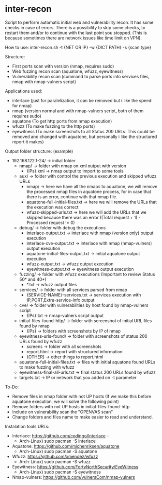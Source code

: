 # inter-recon
Script to perform automatic initial web and vulnerability recon.
It has some checks in case of errors.
There is a possibility to skip some checks, to restart them and/or to continue with the last point you stopped. (This is because sometimes there are network issues like time limit on VPN).

How to use:
  inter-recon.sh -t {NET OR IP} -w {DICT PATH} -s {scan type}

Structure:
  - First ports scan with version (nmap, requires sudo)
  - Web fuzzing recon scan (aquatone, wfuzz, eyewitness)
  - Vulnerability recon scan (command to parse ports into services files, nmap with nmap-vulners script)

Applications used:
  - interlace (just for paralelization, it can be removed but i like the speed for nmap)
  - nmap (version normal and with nmap-vulners script, both of them requires sudo)
  - aquatone (To get http ports from nmap execution)
  - wfuzz (To make fuzzing to the http ports)
  - eyewitness (To make screenshots to all Status 200 URLs. This could be removed and changed with aquatone, but personally i like the structured report it makes)
  
Output folder structure: (example)
  - 192.168.122.1-24/ -> initial folder
    - nmap/ -> folder with nmap on xml output with version
      - {IPs}.xml -> nmap output to import to some tools
    - aux/ -> folder with control the previous execution and skipped wfuzz URLs
      - nmap/ -> here we have all the nmaps to aquatone, we will remove the processed nmap files in aquatone process, for in case that there is an error, continue with that nmap file.
      - aquatone-full-initial-files.txt -> here we will remove the URLs that the execution was correct
      - wfuzz-skipped-urls.txt -> here we will add the URLs that we skipped because there was an error ((Total request + 1) - Processed request != 0)
    - debug/ -> folder with debug the executions
      - interlace-output.txt -> interlace with nmap (version only) output execution
      - interlace-cve-output.txt -> interlace with nmap (nmap-vulners) output execution
      - aquatone-initial-files-output.txt -> initial aquatone output execution
      - wfuzz-output.txt -> wfuzz output execution
      - eyewitness-output.txt -> eyewitness output execution      
    - fuzzing/ -> folder with wfuzz executions (Important to review Status 50* and 40*)
      - *.txt -> wfuzz output files
    - services/ -> folder with all services parsed from nmap
      - {SERVICE-NAME}-services.txt -> services execution with IP,PORT,Extra-service-info output
    - cve/ -> folder with vulnerabilities by host found by nmap-vulners script
      - {IPs}.txt -> nmap-vulners script output
    - initial-files-found-http/ -> folder with screenshot of initial URL files found by nmap
      - {IPs} -> folders with screenshots by IP of nmap
    - eyewitness-urls-found/ -> folder with screenshots of status 200 URLs found by wfuzz
      - screens -> folder with all screenshots
      - report.html -> report with structured information
      - {OTHER} -> other things to report.html
    - aquatone-full-initial-files.txt -> files with initial aquatone found URLs to make fuzzing with wfuzz
    - eyewitness-final-all-urls.txt -> final status 200 URLs found by wfuzz
    - targets.txt -> IP or network that you added on -t parameter
    
To-Do:
  - Remove files in nmap folder with not UP hosts (If we make this before aquatone execution, we will solve the following point)
  - Remove folders with not UP hosts in initial-files-found-http
  - Include on vulnerability scan the "OPENVAS scan"
  - Change folders and files name to make easier to read and understand.
  
Instalation tools URLs:
  - Interlace: https://github.com/codingo/Interlace - 
    - Arch-Linux) sudo pacman -S interlace
  - Aquatone: https://github.com/michenriksen/aquatone
    - Arch-Linux) sudo pacman -S aquatone
  - Wfuzz: https://github.com/xmendez/wfuzz
    - Arch-Linux) sudo pacman -S wfuzz
  - Eyewitness: https://github.com/FortyNorthSecurity/EyeWitness
    - Arch-Linux) sudo pacman -S eyewitness
  - Nmap-vulners: https://github.com/vulnersCom/nmap-vulners
